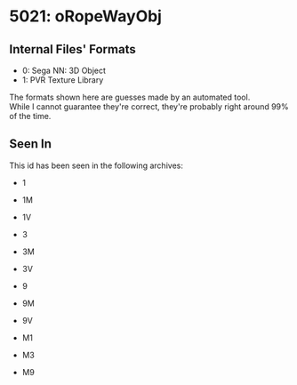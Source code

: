 # 5021: oRopeWayObj



## Internal Files' Formats
- 0: Sega NN: 3D Object
- 1: PVR Texture Library

The formats shown here are guesses made by an automated tool.  
While I cannot guarantee they're correct, they're probably right around 99% of the time.

## Seen In

This id has been seen in the following archives:  

- 1  

- 1M  

- 1V  

- 3  

- 3M  

- 3V  

- 9  

- 9M  

- 9V  

- M1  

- M3  

- M9  
